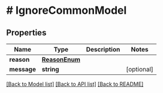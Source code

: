 # # IgnoreCommonModel

## Properties

Name | Type | Description | Notes
------------ | ------------- | ------------- | -------------
**reason** | [**ReasonEnum**](ReasonEnum.md) |  |
**message** | **string** |  | [optional]

[[Back to Model list]](../../README.md#models) [[Back to API list]](../../README.md#endpoints) [[Back to README]](../../README.md)

